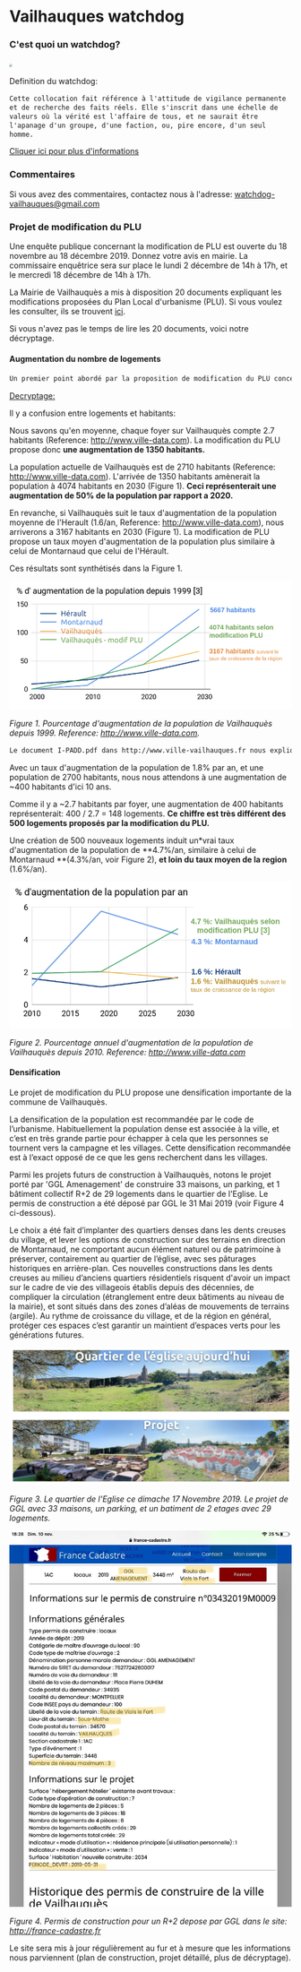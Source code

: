 # Vailhauques watchdog

### C'est quoi un watchdog?

<img src="https://www.watchdogri.org/img/Watson_the_watchdog.jpg" style="zoom:33%;" />

Definition du watchdog: 

```
Cette collocation fait référence à l'attitude de vigilance permanente et de recherche des faits réels. Elle s'inscrit dans une échelle de valeurs où la vérité est l'affaire de tous, et ne saurait être l'apanage d'un groupe, d'une faction, ou, pire encore, d'un seul homme.
```

[Cliquer ici pour plus d'informations](https://blogs.mediapart.fr/jean-louis-legalery/blog/201108/le-concept-de-watchdog)

### Commentaires

Si vous avez des commentaires, contactez nous à l'adresse: watchdog-vailhauques@gmail.com

### Projet de modification du PLU

Une enquête publique concernant la modification de PLU est ouverte du 18 novembre au 18 décembre 2019. Donnez votre avis en mairie. La commissaire enquêtrice sera sur place le lundi 2 décembre de 14h à 17h, et le mercredi 18 décembre de 14h à 17h. 

La Mairie de Vailhauquès a mis à disposition 20 documents expliquant les modifications proposées du Plan Local d'urbanisme (PLU). Si vous voulez les consulter, ils se trouvent [ici](http://www.ville-vailhauques.fr).

Si vous n'avez pas le temps de lire les 20 documents, voici notre décryptage.

#### Augmentation du nombre de logements


```sh
Un premier point abordé par la proposition de modification du PLU concerne l'augmentation du nombre des logements. **Les documents proposent une augmentation de 500 logements** (Reference: http://www.ville-vailhauques.fr). 
```

<u>Decryptage:</u>

Il y a confusion entre logements et habitants:

Nous savons qu'en moyenne, chaque foyer sur Vailhauquès compte 2.7 habitants (Reference: http://www.ville-data.com). La modification du PLU propose donc **une augmentation de 1350 habitants.**


La population actuelle de Vailhauquès est de 2710 habitants (Reference: http://www.ville-data.com). L'arrivée de 1350 habitants amènerait la population à 4074 habitants en 2030 (Figure 1). **Ceci représenterait une augmentation de 50% de la population par rapport a 2020.**

En revanche, si Vailhauquès suit le taux d'augmentation de la population moyenne de l'Herault (1.6/an, Reference: http://www.ville-data.com), nous arriverons a 3167 habitants en 2030 (Figure 1). La modification de PLU propose un taux moyen d'augmentation de la population plus similaire à celui de Montarnaud que celui de l'Hérault. 

Ces résultats sont synthétisés dans la Figure 1.

<img src="index.assets/image-20191117212300324.png" alt="image-20191117212300324" style="zoom:80%;" />

*Figure 1. Pourcentage d'augmentation de la population de Vailhauquès depuis 1999. Reference: http://www.ville-data.com.*



```bash
Le document I-PADD.pdf dans http://www.ville-vailhauques.fr nous explique que le taux d'augmentation de la population est de 1.8% par an. 
```

Avec un taux d'augmentation de la population de 1.8% par an, et une population de 2700 habitants, nous nous attendons à une augmentation de ~400 habitants d'ici 10 ans. 

Comme il y a ~2.7 habitants par foyer, une augmentation de 400 habitants représenterait: 400 / 2.7 = 148 logements. **Ce chiffre est très différent des 500 logements proposés par la modification du PLU.**

Une création de 500 nouveaux logements induit un*vrai taux d'augmentation de la population de **4.7%/an, similaire à celui de Montarnaud **(4.3%/an, voir Figure 2), **et loin du taux moyen de la region** (1.6%/an).

<img src="index.assets/image-20191117212323279.png" alt="image-20191117212323279" style="zoom:80%;" />

*Figure 2. Pourcentage annuel d'augmentation de la population de Vailhauquès depuis 2010. Reference: http://www.ville-data.com* 

#### Densification

Le projet de modification du PLU propose une densification importante de la commune de Vailhauquès.

La densification de la population est recommandée par le code de l’urbanisme. Habituellement la population dense est associée à la ville, et c’est en très grande partie pour échapper à cela que les personnes se tournent vers la campagne et les villages. Cette densification recommandée est à l’exact opposé de ce que les gens recherchent dans les villages.

Parmi les projets futurs de construction à Vailhauquès, notons le projet porté par 'GGL Amenagement' de construire 33 maisons, un parking, et 1 bâtiment collectif R+2 de 29 logements dans le quartier de l'Eglise. Le permis de construction a été déposé par GGL le 31 Mai 2019 (voir Figure 4 ci-dessous).

Le choix a été fait d’implanter des quartiers denses dans les dents creuses du village, et lever les options de construction sur des terrains en direction de Montarnaud, ne comportant aucun élément naturel ou de patrimoine à préserver, contairement au quartier de l’église, avec ses pâturages historiques en arrière-plan. Ces nouvelles constructions dans les dents creuses au milieu d’anciens quartiers résidentiels risquent d'avoir un impact sur le cadre de vie des villageois établis depuis des décennies, de compliquer la circulation (étranglement entre deux bâtiments au niveau de la mairie), et sont situés dans des zones d’aléas de mouvements de terrains (argile). Au rythme de croissance du village, et de la région en général, protéger ces espaces c’est garantir un maintient d’espaces verts pour les générations futures.

![image-20191117212355018](index.assets/image-20191117212355018.png)

*Figure 3. Le quartier de l'Eglise ce dimache 17 Novembre 2019. Le projet de GGL avec 33 maisons, un parking, et un batiment de 2 etages avec 29 logements.*



![IMG_6125](index.assets/IMG_6125.jpg)

*Figure 4. Permis de construction pour un R+2 depose par GGL dans le site: http://france-cadastre.fr*



Le site sera mis à jour régulièrement au fur et à mesure que les informations nous parviennent (plan de construction, projet détaillé, plus de décryptage).